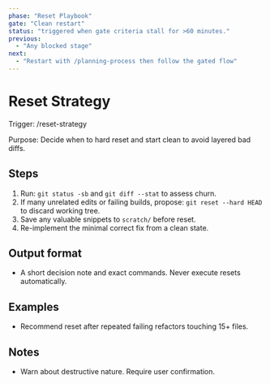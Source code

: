 ```yaml
---
phase: "Reset Playbook"
gate: "Clean restart"
status: "triggered when gate criteria stall for >60 minutes."
previous:
  - "Any blocked stage"
next:
  - "Restart with /planning-process then follow the gated flow"
---
```


# Reset Strategy

Trigger: /reset-strategy

Purpose: Decide when to hard reset and start clean to avoid layered bad diffs.

## Steps

1. Run: `git status -sb` and `git diff --stat` to assess churn.
2. If many unrelated edits or failing builds, propose: `git reset --hard HEAD` to discard working tree.
3. Save any valuable snippets to `scratch/` before reset.
4. Re-implement the minimal correct fix from a clean state.

## Output format

- A short decision note and exact commands. Never execute resets automatically.

## Examples

- Recommend reset after repeated failing refactors touching 15+ files.

## Notes

- Warn about destructive nature. Require user confirmation.

